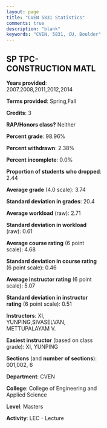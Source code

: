 ```yaml
---
layout: page
title: "CVEN 5831 Statistics"
comments: true
description: "blank"
keywords: "CVEN, 5831, CU, Boulder"
--- 
```

<head>
<script src="https://ajax.googleapis.com/ajax/libs/jquery/2.1.3/jquery.min.js"></script>
<script src="https://dl.dropboxusercontent.com/s/pc42nxpaw1ea4o9/highcharts.js?dl=0"></script>
<!-- <script src="../assets/js/highcharts.js"></script> -->
<style type="text/css">@font-face {
	font-family: "Bebas Neue";
	src: url(https://www.filehosting.org/file/details/544349/BebasNeue%20Regular.otf) format("opentype");
	}
	h1.Bebas { 
		font-family: "Bebas Neue", Verdana, Tahoma;
	}
</style>
</head>
<body>
	<div id="container" style="float: right; width: 45%; height: 88%; margin-left: 2.5%; margin-right: 2.5%;"></div>
	<script language="JavaScript">
		$(document).ready(function() {
		var chart = {type: 'column'};
		var title = {text: 'Grade Distribution'};
		var xAxis = {categories: ['A','B','C','D','F'],crosshair: true};
		var yAxis = {min: 0,title: {text: 'Percentage'}};
		var tooltip = {headerFormat: '<center><b><span style="font-size:20px">{point.key}</span></b></center>',
		               pointFormat: '<td style="padding:0"><b>{point.y:.1f}%</b></td>',
		               footerFormat: '</table>',shared: true,useHTML: true};
		var plotOptions = {column: {pointPadding: 0.0,borderWidth: 0}};  
		var credits = {enabled: false};var series= [{name: 'Percent',data: [82.28,15.19,2.53,0.0,0.0,]}];
		var json = {};
		json.chart = chart;
		json.title = title;
		json.tooltip = tooltip;
		json.xAxis = xAxis;
		json.yAxis = yAxis;  
		json.series = series;
		json.plotOptions = plotOptions;  
		json.credits = credits;
		$('#container').highcharts(json);
	});
	</script>
</body>
			   
## SP TPC-CONSTRUCTION MATL

**Years provided**: 2007,2008,2011,2012,2014

**Terms provided**: Spring,Fall

**Credits**: 3

**RAP/Honors class?** Neither

**Percent grade**: 98.96%

**Percent withdrawn**: 2.38%

**Percent incomplete**: 0.0%

**Proportion of students who dropped**: 2.44

**Average grade** (4.0 scale): 3.74

**Standard deviation in grades**: 20.4

**Average workload** (raw): 2.71

**Standard deviation in workload** (raw): 0.61

**Average course rating** (6 point scale): 4.68

**Standard deviation in course rating** (6 point scale): 0.46

**Average instructor rating** (6 point scale): 5.07

**Standard deviation in instructor rating** (6 point scale): 0.51

**Instructors**: XI, YUNPING,SIVASELVAN, METTUPALAYAM V.

**Easiest instructor** (based on class grade): XI, YUNPING

**Sections** (and **number of sections**): 001,002, 6

**Department**: CVEN

**College**: College of Engineering and Applied Science

**Level**: Masters

**Activity**: LEC - Lecture